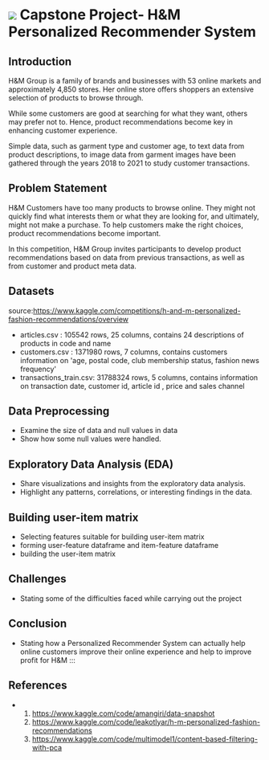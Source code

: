 # ![](https://ga-dash.s3.amazonaws.com/production/assets/logo-9f88ae6c9c3871690e33280fcf557f33.png) Capstone Project-  H&M Personalized Recommender System 

## Introduction

H&M Group is a family of brands and businesses with 53 online markets
and approximately 4,850 stores. Her online store offers shoppers an
extensive selection of products to browse through.

While some customers are good at searching for what they want, others
may prefer not to. Hence, product recommendations become key in
enhancing customer experience.

Simple data, such as garment type and customer age, to text data from
product descriptions, to image data from garment images have been
gathered through the years 2018 to 2021 to study customer transactions.

## Problem Statement

H&M Customers have too many products to browse online. They might not
quickly find what interests them or what they are looking for, and
ultimately, might not make a purchase. To help customers make the right
choices, product recommendations become important.

In this competition, H&M Group invites participants to develop product
recommendations based on data from previous transactions, as well as
from customer and product meta data.

## Datasets

source:<https://www.kaggle.com/competitions/h-and-m-personalized-fashion-recommendations/overview>

-   articles.csv : 105542 rows, 25 columns, contains 24 descriptions of
    products in code and name
-   customers.csv : 1371980 rows, 7 columns, contains customers
    information on \'age, postal code, club membership status, fashion
    news frequency\'
-   transactions_train.csv: 31788324 rows, 5 columns, contains
    information on transaction date, customer id, article id , price and
    sales channel

## Data Preprocessing

-   Examine the size of data and null values in data
-   Show how some null values were handled.

## Exploratory Data Analysis (EDA)

-   Share visualizations and insights from the exploratory data
    analysis.
-   Highlight any patterns, correlations, or interesting findings in the
    data.

## Building user-item matrix

-   Selecting features suitable for building user-item matrix
-   forming user-feature dataframe and item-feature dataframe
-   building the user-item matrix

## Challenges

-   Stating some of the difficulties faced while carrying out the
    project

## Conclusion

-   Stating how a Personalized Recommender System can actually help
    online customers improve their online experience and help to improve
    profit for H&M
:::
## References

-  1.	https://www.kaggle.com/code/amangiri/data-snapshot
   2.   https://www.kaggle.com/code/leakotlyar/h-m-personalized-fashion-recommendations
   3.   https://www.kaggle.com/code/multimodel1/content-based-filtering-with-pca